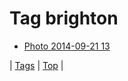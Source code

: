 <!--
title: Tag brighton
date: 2020-06-28T15:02:25.001Z
tags:
-->
# Tag brighton

 * [Photo 2014-09-21 13](98051040887.md)

| [Tags](tags.md) | [Top](index.md) |
